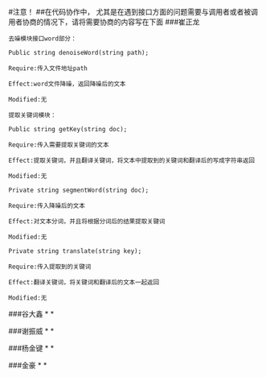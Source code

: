 #注意！
##在代码协作中， 尤其是在遇到接口方面的问题需要与调用者或者被调用者协商的情况下，请将需要协商的内容写在下面
###崔正龙
```
去噪模块接口word部分：

Public string denoiseWord(string path);

Require:传入文件地址path

Effect:word文件降噪，返回降噪后的文本

Modified:无

提取关键词模块：

Public string getKey(string doc);

Require:传入需要提取关键词的文本

Effect:提取关键词，并且翻译关键词，将文本中提取到的关键词和翻译后的写成字符串返回

Modified:无

Private string segmentWord(string doc);

Require:传入降噪后的文本

Effect:对文本分词，并且将根据分词后的结果提取关键词

Modified:无

Private string translate(string key);

Require:传入提取到的关键词

Effect:翻译关键词，将关键词和翻译后的文本一起返回

Modified:无
```
###谷大鑫
* 
* 

###谢振威
* 
* 

###杨金键
* 
* 

###金豪
* 
* 
